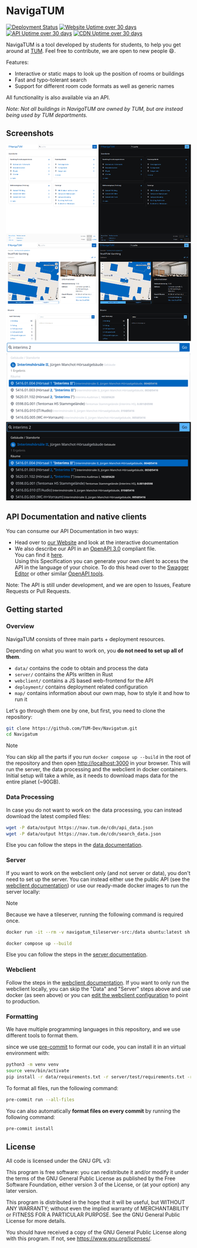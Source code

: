 # NavigaTUM

[![Deployment Status](https://argocd.nav.tum.sexy/api/badge?name=navigatum-prod)](https://argocd.nav.tum.sexy/applications/navigatum-prod)
[![Website Uptime over 30 days](https://nav-monitoring.mm.rbg.tum.de/api/badge/5/uptime/720?label=Website%20Uptime/30&labelSuffix=d)](https://uptime.nav.tum.sexy/status/navigatum)
[![API Uptime over 30 days](https://nav-monitoring.mm.rbg.tum.de/api/badge/2/uptime/720?label=API%20Uptime/30&labelSuffix=d)](https://uptime.nav.tum.sexy/status/navigatum)
[![CDN Uptime over 30 days](https://nav-monitoring.mm.rbg.tum.de/api/badge/1/uptime/720?label=CDN%20Uptime/30&labelSuffix=d)](https://uptime.nav.tum.sexy/status/navigatum)

NavigaTUM is a tool developed by students for students, to help you get around at [TUM](https://tum.de). Feel free to contribute, we are open to new people 😄.

Features:

- Interactive or static maps to look up the position of rooms or buildings
- Fast and typo-tolerant search
- Support for different room code formats as well as generic names

All functionality is also available via an API.

_Note: Not all buildings in NavigaTUM are owned by TUM, but are instead being used by TUM departments._

## Screenshots

<img alt="Screenshot of the main-index of the website" src="./resources/website-screenshots/main-index_light.png#gh-light-mode-only" width="50%"/><img alt="Screenshot of the main-index of the website" src="./resources/website-screenshots/main-index_dark.png#gh-dark-mode-only" width="50%"/><img alt="Screenshot of a building including an internal map" src="./resources/website-screenshots/building-with-internal-map_light.png#gh-light-mode-only" width="50%"/><img alt="Screenshot of a building including an internal map" src="./resources/website-screenshots/building-with-internal-map_dark.png#gh-dark-mode-only" width="50%"/>
<img alt="Screenshot of the search-page" src="./resources/website-screenshots/example-search_light.png#gh-light-mode-only" width="100%"/><img alt="Screenshot of the search-page" src="./resources/website-screenshots/example-search_dark.png#gh-dark-mode-only" width="100%"/>

## API Documentation and native clients

You can consume our API Documentation in two ways:

- Head over to [our Website](https://nav.tum.de/api) and look at the interactive documentation
- We also describe our API in an [OpenAPI 3.0](https://de.wikipedia.org/wiki/OpenAPI) compliant file.  
  You can find it [here](./openapi.yaml).  
  Using this Specification you can generate your own client to access the API in the language of your choice.
  To do this head over to the [Swagger Editor](https://editor.swagger.io/?url=https://raw.githubusercontent.com/TUM-Dev/navigatum/main/openapi.yaml) or other similar [OpenAPI tools](https://openapi.tools/).

Note: The API is still under development, and we are open to Issues, Feature Requests or Pull Requests.

## Getting started

### Overview

NavigaTUM consists of three main parts + deployment resources.

Depending on what you want to work on, you **do not need to set up all of them**.

- `data/` contains the code to obtain and process the data
- `server/` contains the APIs written in Rust
- `webclient/` contains a JS based web-frontend for the API
- `deployment/` contains deployment related configuration
- `map/` contains information about our own map, how to style it and how to run it

Let's go through them one by one, but first, you need to clone the repository:

```bash
git clone https://github.com/TUM-Dev/Navigatum.git
cd Navigatum
```

> [!NOTE]
> You can skip all the parts if you run `docker compose up --build` in the root of the repository
> and then open [http://localhost:3000](http://localhost:3000) in your browser.
> This will run the server, the data processing and the webclient in docker containers.
> Initial setup will take a while, as it needs to download maps data for the entire planet (~90GB).

### Data Processing

In case you do not want to work on the data processing, you can instead
download the latest compiled files:

```bash
wget -P data/output https://nav.tum.de/cdn/api_data.json
wget -P data/output https://nav.tum.de/cdn/search_data.json
```

Else you can follow the steps in the [data documentation](data/README.md).

### Server

If you want to work on the webclient only (and not server or data), you don't need to set up the server. You can instead either use the public API (see the [webclient documentation](webclient/README.md#Testing)) or use our ready-made docker images to run the server locally:

> [!NOTE]
> Because we have a tileserver, running the following command is required once.
>
> ```bash
> docker run -it --rm -v navigatum_tileserver-src:/data ubuntu:latest sh -c "apt -qq update && apt -qq install wget -y && wget --progress=bar:force:noscroll --timestamping --directory-prefix=/data --compression=auto --continue --tries=5  https://nav.tum.de/maps/vol/output.mbtiles"
> ```

```bash
docker compose up --build
```

Else you can follow the steps in the [server documentation](server/README.md).

### Webclient

Follow the steps in the [webclient documentation](webclient/README.md).
If you want to only run the webclient locally, you can skip the "Data" and "Server" steps above and use docker (as seen above) or you can [edit the webclient configuration](webclient/README.md#testing) to point to production.

### Formatting

We have multiple programming languages in this repository, and we use different tools to format them.

since we use [pre-commit](https://pre-commit.com/) to format our code, you can install it in an virtual environment with:

```bash
python3 -m venv venv
source venv/bin/activate
pip install -r data/requirements.txt -r server/test/requirements.txt -r requirements-dev.txt # for mypy the server and data requirements are needed
```

To format all files, run the following command:

```bash
pre-commit run --all-files
```

You can also automatically **format files on every commit** by running the following command:

```bash
pre-commit install
```

## License

All code is licensed under the GNU GPL v3:

This program is free software: you can redistribute it and/or modify
it under the terms of the GNU General Public License as published by
the Free Software Foundation, either version 3 of the License, or
(at your option) any later version.

This program is distributed in the hope that it will be useful,
but WITHOUT ANY WARRANTY; without even the implied warranty of
MERCHANTABILITY or FITNESS FOR A PARTICULAR PURPOSE. See the
GNU General Public License for more details.

You should have received a copy of the GNU General Public License
along with this program. If not, see <https://www.gnu.org/licenses/>.
